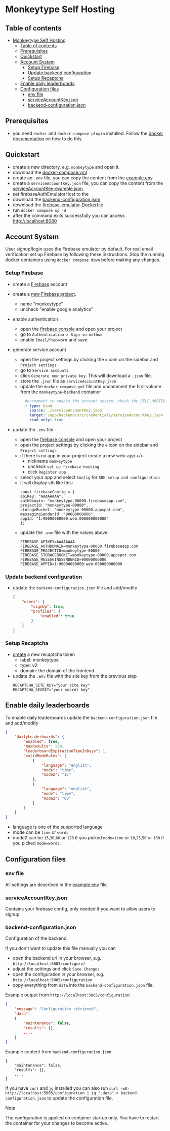 # Monkeytype Self Hosting

<!-- TOC ignore:true -->

## Table of contents

<!-- TOC -->

- [Monkeytype Self Hosting](#monkeytype-self-hosting)
    - [Table of contents](#table-of-contents)
    - [Prerequisites](#prerequisites)
    - [Quickstart](#quickstart)
    - [Account System](#account-system)
        - [Setup Firebase](#setup-firebase)
        - [Update backend configuration](#update-backend-configuration)
        - [Setup Recaptcha](#setup-recaptcha)
    - [Enable daily leaderboards](#enable-daily-leaderboards)
    - [Configuration files](#configuration-files)
        - [env file](#env-file)
        - [serviceAccountKey.json](#serviceaccountkeyjson)
        - [backend-configuration.json](#backend-configurationjson)

<!-- /TOC -->


## Prerequisites
- you need `docker` and `docker-compose-plugin` installed. Follow the [docker documentation](https://docs.docker.com/compose/install/) on how to do this.

## Quickstart

- create a new directory, e.g.  `monkeytype` and open it.
- download the [docker-compose.yml](https://github.com/monkeytypegame/monkeytype/tree/master/docker/docker-compose.yml)
- create an `.env` file, you can copy the content from the [example.env](https://github.com/monkeytypegame/monkeytype/tree/master/docker/example.env).
- create a `serviceAccountKey.json` file, you can copy the content from the [serviceAccountKey-example.json](https://github.com/monkeytypegame/monkeytype/tree/master/docker/serviceAccountKey-example.json).
- set firebaseAuthEmulatorHost to the 
- download the [backend-configuration.json](https://github.com/monkeytypegame/monkeytype/tree/master/docker/backend-configuration.json)
- download the [firebase-emulator-Dockerfile](https://github.com/monkeytypegame/monkeytype/tree/master/docker/firebase-emulator-Dockerfile)
- run `docker compose up -d`
- after the command exits successfully you can access [http://localhost:8080](http://localhost:8080)

## Account System

User signup/login uses the Firebase emulator by default. For real email verification set up Firebase by following these instructions.
Stop the running docker containers using `docker compose down` before making any changes.

### Setup Firebase

- create a [Firebase](https://firebase.google.com/) account
- create a [new Firebase project](https://console.firebase.google.com/u/0/).
  - name "monkeytype"
  - uncheck "enable google analytics"
- enable authentication
  - open the [firebase console](https://console.firebase.google.com/) and open your project
  - go to `Authentication > Sign-in method`  
  - enable `Email/Password` and save
- generate service account
  - open the project settings by clicking the `⚙` icon on the sidebar and `Project settings`
  - go to `Service accounts`
  - click `Generate new private key`. This will download a `.json` file.
  - store the `.json` file as `serviceAccountKey.json`
  - update the `docker-compose.yml` file and uncomment the first volume from the `monkeytype-backend` container
    ```yaml
      #uncomment to enable the account system, check the SELF_HOSTING.md file
      - type: bind
        source: ./serviceAccountKey.json
        target: /app/backend/src/credentials/serviceAccountKey.json
        read_only: true
    ```

- update the `.env` file
  - open the [firebase console](https://console.firebase.google.com/) and open your project
  - open the project settings by clicking the `⚙` icon on the sidebar and `Project settings`
  - if there is no app in your project create a new web-app `</>`
    - nickname `monkeytype`
    - uncheck `set up firebase hosting`
    - click `Register app` 
   - select your app and select `Config` for `SDK setup and configuration`
   - it will display sth like this:
        ```
        const firebaseConfig = {
        apiKey: "AAAAAAAA",
        authDomain: "monkeytype-00000.firebaseapp.com",
        projectId: "monkeytype-00000",
        storageBucket: "monkeytype-00000.appspot.com",
        messagingSenderId: "90000000000",
        appId: "1:90000000000:web:000000000000"
        };
        ```
   - update the `.env` file with the values above:
        ```
        FIREBASE_APIKEY=AAAAAAAA
        FIREBASE_AUTHDOMAIN=monkeytype-00000.firebaseapp.com
        FIREBASE_PROJECTID=monkeytype-00000
        FIREBASE_STORAGEBUCKET=monkeytype-00000.appspot.com
        FIREBASE_MESSAGINGSENDERID=90000000000
        FIREBASE_APPID=1:90000000000:web:000000000000
        ```

### Update backend configuration

- update the `backend-configuration.json` file and add/modify
    ```json
    {
        "users": {
            "signUp": true,
            "profiles": {
                "enabled": true
            }
        }
    }
    ```

### Setup Recaptcha

- [create](https://www.google.com/recaptcha/admin/create) a new recaptcha token
    - label: monkeytype
    - type: v2
    - domain: the domain of the frontend 
- update the `.env` file with the site key from the previous step
    ```
    RECAPTCHA_SITE_KEY="your site key"
    RECAPTCHA_SECRET="your secret key"
    ``` 


## Enable daily leaderboards

To enable daily leaderboards update the `backend-configuration.json` file and add/modify
```json
{
    "dailyLeaderboards": {
        "enabled": true,
        "maxResults": 250,
        "leaderboardExpirationTimeInDays": 1,
        "validModeRules": [
            {
                "language": "english",
                "mode": "time",
                "mode2": "15"
            },
            {
                "language": "english",
                "mode": "time",
                "mode2": "60"
            }
        ]
    }
}
```

- language is one of the supported language
- mode can be `time` or `words`
- mode2 can be `15`,`30`,`60` or `120` if you picked `mode=time` or `10`,`25`,`50` or `100` if you picked `mode=words`.

## Configuration files

### env file

All settings are described in the [example.env](https://github.com/monkeytypegame/monkeytype/tree/master/docker/example.env) file.

### serviceAccountKey.json

Contains your firebase config, only needed if you want to allow users to signup.

### backend-configuration.json

Configuration of the backend. 

If you don't want to update this file manually you can

- open the backend url in your browser, e.g. `http://localhost:5005/configure/`
- adjust the settings and click `Save Changes`
- open the configuration in your browser, e.g. `http://localhost:5005/configuration`
- copy everything from `data` into the `backend-configuration.json` file.

Example output from `http://localhost:5005/configuration`:
```json
{
    "message": "Configuration retrieved",
    "data":
    {
        "maintenance": false,
        "results": {},
        ....
    }
}
```

Example content from `backend-configuration.json`:
```
{
    "maintenance": false,
    "results": {},
    ....
}
```

If you have `curl` and `jq` installed you can also run `curl -wO- http://localhost:5005/configuration | jq ".data" > backend-configuration.json` to update the configuration file.


> [!NOTE]
> The configuration is applied on container startup only. You have to restart the container for your changes to become active.

